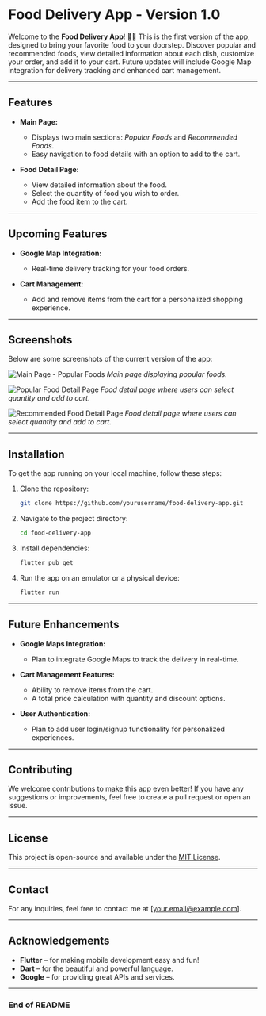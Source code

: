 # Food Delivery App - Version 1.0

Welcome to the **Food Delivery App**! 🍔🍕 This is the first version of the app, designed to bring your favorite food to your doorstep. Discover popular and recommended foods, view detailed information about each dish, customize your order, and add it to your cart. Future updates will include Google Map integration for delivery tracking and enhanced cart management.

---

## Features

- **Main Page:**
    - Displays two main sections: *Popular Foods* and *Recommended Foods*.
    - Easy navigation to food details with an option to add to the cart.

- **Food Detail Page:**
    - View detailed information about the food.
    - Select the quantity of food you wish to order.
    - Add the food item to the cart.

---

## Upcoming Features

- **Google Map Integration:**
    - Real-time delivery tracking for your food orders.

- **Cart Management:**
    - Add and remove items from the cart for a personalized shopping experience.

---

## Screenshots

Below are some screenshots of the current version of the app:

![Main Page - Popular Foods](images/1.png)
*Main page displaying popular foods.*

![Popular Food Detail Page](images/2.png)
*Food detail page where users can select quantity and add to cart.*

![Recommended Food Detail Page](images/3.png)
*Food detail page where users can select quantity and add to cart.*



---

## Installation

To get the app running on your local machine, follow these steps:

1. Clone the repository:
    ```bash
    git clone https://github.com/yourusername/food-delivery-app.git
    ```

2. Navigate to the project directory:
    ```bash
    cd food-delivery-app
    ```

3. Install dependencies:
    ```bash
    flutter pub get
    ```

4. Run the app on an emulator or a physical device:
    ```bash
    flutter run
    ```

---

## Future Enhancements

- **Google Maps Integration:**
    - Plan to integrate Google Maps to track the delivery in real-time.

- **Cart Management Features:**
    - Ability to remove items from the cart.
    - A total price calculation with quantity and discount options.

- **User Authentication:**
    - Plan to add user login/signup functionality for personalized experiences.

---

## Contributing

We welcome contributions to make this app even better! If you have any suggestions or improvements, feel free to create a pull request or open an issue.

---

## License

This project is open-source and available under the [MIT License](LICENSE).

---

## Contact

For any inquiries, feel free to contact me at [your.email@example.com].

---

## Acknowledgements

- **Flutter** – for making mobile development easy and fun!
- **Dart** – for the beautiful and powerful language.
- **Google** – for providing great APIs and services.

---

### End of README
